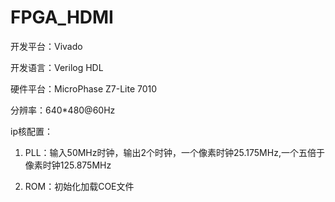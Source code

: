 # FPGA_HDMI
开发平台：Vivado

开发语言：Verilog HDL

硬件平台：MicroPhase Z7-Lite 7010

分辨率：640*480@60Hz

ip核配置：

1. PLL：输入50MHz时钟，输出2个时钟，一个像素时钟25.175MHz,一个五倍于像素时钟125.875MHz
  
2. ROM：初始化加载COE文件
